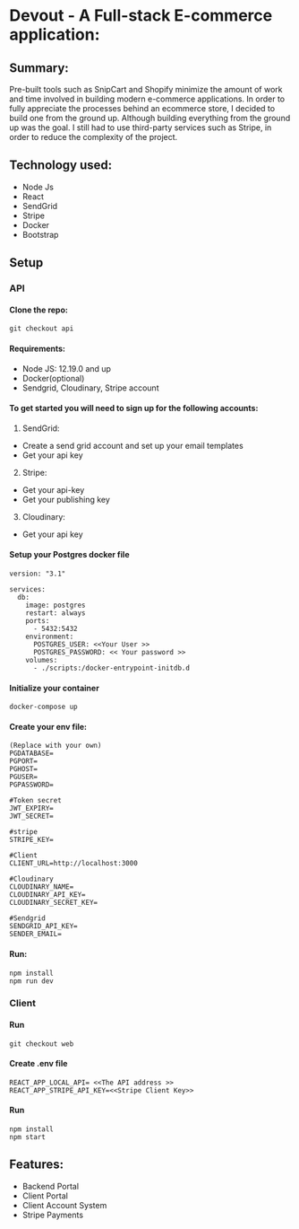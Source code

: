 # Devout - A Full-stack E-commerce application:

## Summary: 
Pre-built tools such as SnipCart and Shopify minimize the amount of work and time involved in building modern e-commerce applications. In order to fully appreciate the processes behind an ecommerce store, I decided to build one from the ground up. Although building everything from the ground up was the goal. I still had to use third-party services such as Stripe, in order to reduce the complexity of the project.

## Technology used:
- Node Js
- React
- SendGrid 
- Stripe
- Docker 
- Bootstrap


## Setup

### API
#### Clone the repo: 
```
git checkout api
```

#### Requirements:
- Node JS: 12.19.0 and up
- Docker(optional)
- Sendgrid, Cloudinary, Stripe account

#### To get started you will need to sign up for the following accounts: 

1. SendGrid: 
 - Create a send grid account and set up your email templates
 - Get your api key

2. Stripe:
 - Get your api-key
 - Get your publishing key

3. Cloudinary: 
 - Get your api key

#### Setup your Postgres docker file
```
version: "3.1"
 
services:
  db:
    image: postgres
    restart: always
    ports:
      - 5432:5432
    environment:
      POSTGRES_USER: <<Your User >>
      POSTGRES_PASSWORD: << Your password >>
    volumes:
      - ./scripts:/docker-entrypoint-initdb.d
 ```



 
#### Initialize your container
```
docker-compose up 
```

#### Create your env file:
```
(Replace with your own)
PGDATABASE=
PGPORT=
PGHOST=
PGUSER=
PGPASSWORD=

#Token secret
JWT_EXPIRY=
JWT_SECRET=

#stripe
STRIPE_KEY=

#Client
CLIENT_URL=http://localhost:3000

#Cloudinary
CLOUDINARY_NAME=
CLOUDINARY_API_KEY=
CLOUDINARY_SECRET_KEY=

#Sendgrid 
SENDGRID_API_KEY=
SENDER_EMAIL=
```
#### Run:
```
npm install 
npm run dev
```
### Client

#### Run
```
git checkout web
```

#### Create .env file
```
REACT_APP_LOCAL_API= <<The API address >>
REACT_APP_STRIPE_API_KEY=<<Stripe Client Key>>
```

#### Run
``` 
npm install
npm start
```

## Features: 

- Backend Portal 
- Client Portal 
- Client Account System 
- Stripe Payments



